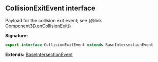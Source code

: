 
## CollisionExitEvent interface

Payload for the collision exit event; see {@<!-- -->link [Component3D.onCollisionExit()](/reference/component3d/oncollisionexit.md)

**Signature:**

```typescript
export interface CollisionExitEvent extends BaseIntersectionEvent 
```
**Extends:** [BaseIntersectionEvent](/reference/baseintersectionevent.md)

